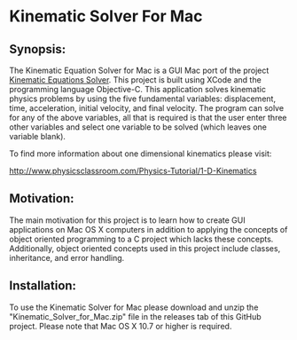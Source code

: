 # Kinematic Solver For Mac
## Synopsis:
The Kinematic Equation Solver for Mac is a GUI Mac port of the project [Kinematic Equations Solver](https://github.com/kgorgi/Kinematic-Equation-Solver). This project is built using XCode and the programming language Objective-C. This application solves kinematic physics problems by using the five fundamental variables: displacement, time, acceleration, initial velocity, and final velocity. The program can solve for any of the above variables, all that is required is that the user enter three other variables and select one variable to be solved (which leaves one variable blank). 

To find more information about one dimensional kinematics please visit: 

http://www.physicsclassroom.com/Physics-Tutorial/1-D-Kinematics

## Motivation:
The main motivation for this project is to learn how to create GUI applications on Mac OS X computers in addition to applying the concepts of object oriented programming to a C project which lacks these concepts. Additionally, object oriented concepts used in this project include classes, inheritance, and error handling.

## Installation: 
To use the Kinematic Solver for Mac please download and unzip the "Kinematic_Solver_for_Mac.zip" file in the releases tab of this GitHub project. Please note that Mac OS X 10.7 or higher is required. 
